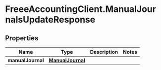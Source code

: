 # FreeeAccountingClient.ManualJournalsUpdateResponse

## Properties
Name | Type | Description | Notes
------------ | ------------- | ------------- | -------------
**manualJournal** | [**ManualJournal**](ManualJournal.md) |  | 



